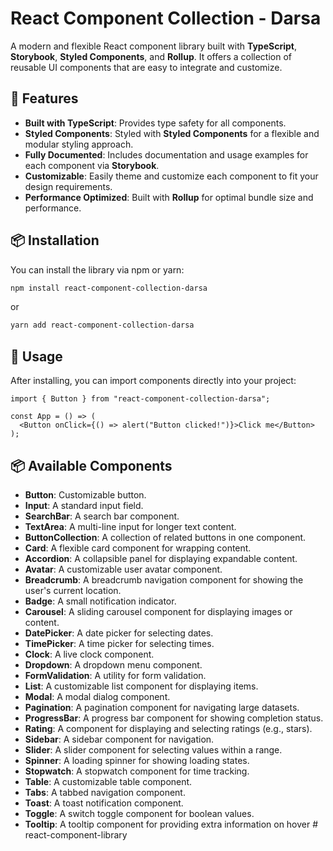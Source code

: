 # React Component Collection - Darsa

A modern and flexible React component library built with **TypeScript**, **Storybook**, **Styled Components**, and **Rollup**. It offers a collection of reusable UI components that are easy to integrate and customize.

## 🚀 Features

- **Built with TypeScript**: Provides type safety for all components.
- **Styled Components**: Styled with **Styled Components** for a flexible and modular styling approach.
- **Fully Documented**: Includes documentation and usage examples for each component via **Storybook**.
- **Customizable**: Easily theme and customize each component to fit your design requirements.
- **Performance Optimized**: Built with **Rollup** for optimal bundle size and performance.

## 📦 Installation

You can install the library via npm or yarn:

```bash
npm install react-component-collection-darsa

```

or

```bash
yarn add react-component-collection-darsa

```

## 🔧 Usage

After installing, you can import components directly into your project:

```tsx
import { Button } from "react-component-collection-darsa";

const App = () => (
  <Button onClick={() => alert("Button clicked!")}>Click me</Button>
);
```

## 📦 Available Components

- **Button**: Customizable button.
- **Input**: A standard input field.
- **SearchBar**: A search bar component.
- **TextArea**: A multi-line input for longer text content.
- **ButtonCollection**: A collection of related buttons in one component.
- **Card**: A flexible card component for wrapping content.
- **Accordion**: A collapsible panel for displaying expandable content.
- **Avatar**: A customizable user avatar component.
- **Breadcrumb**: A breadcrumb navigation component for showing the user's current location.
- **Badge**: A small notification indicator.
- **Carousel**: A sliding carousel component for displaying images or content.
- **DatePicker**: A date picker for selecting dates.
- **TimePicker**: A time picker for selecting times.
- **Clock**: A live clock component.
- **Dropdown**: A dropdown menu component.
- **FormValidation**: A utility for form validation.
- **List**: A customizable list component for displaying items.
- **Modal**: A modal dialog component.
- **Pagination**: A pagination component for navigating large datasets.
- **ProgressBar**: A progress bar component for showing completion status.
- **Rating**: A component for displaying and selecting ratings (e.g., stars).
- **Sidebar**: A sidebar component for navigation.
- **Slider**: A slider component for selecting values within a range.
- **Spinner**: A loading spinner for showing loading states.
- **Stopwatch**: A stopwatch component for time tracking.
- **Table**: A customizable table component.
- **Tabs**: A tabbed navigation component.
- **Toast**: A toast notification component.
- **Toggle**: A switch toggle component for boolean values.
- **Tooltip**: A tooltip component for providing extra information on hover
#   r e a c t - c o m p o n e n t - l i b r a r y  
 